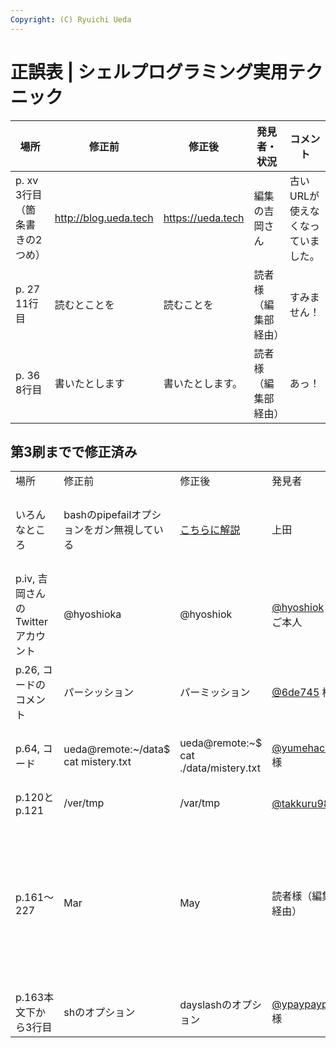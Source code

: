 ```yaml
---
Copyright: (C) Ryuichi Ueda
---
```



# 正誤表 | シェルプログラミング実用テクニック

|場所|修正前|修正後|発見者・状況|コメント|
|----------|-------------|----------------|----------|----------|
|p. xv 3行目（箇条書きの2つめ）| http://blog.ueda.tech | https://ueda.tech | 編集の吉岡さん| 古いURLが使えなくなっていました。| 
|p. 27 11行目| 読むとことを| 読むことを | 読者様（編集部経由）| すみません！| 
|p. 36 8行目| 書いたとします|書いたとします。 | 読者様（編集部経由）| あっ！| 



## 第3刷までで修正済み

<table>
 <tr>
 <td>場所</td>
 <td>修正前</td>
 <td>修正後</td>
 <td>発見者</td>
 <td>コメント</td>
 </tr>

 <tr>
 <td>いろんなところ</td>
 <td>bashのpipefailオプションをガン無視している</td>
 <td><a href="/?post=05953" target="_blank">こちらに解説</a></td>
 <td>上田</td>
 <td>すいません。存在を見落としておりました。</td>
 </tr>

 <tr>
 <td>p.iv, 吉岡さんのTwitterアカウント</td>
 <td>@hyoshioka</td>
 <td>@hyoshiok</td>
 <td><a href="https://twitter.com/hyoshiok" target="_blank">@hyoshiok</a> 様ご本人</td>
 <td>ゴメンナサイゴメンナサイ！！！</td>
 </tr>

 <tr>
 <td>p.26, コードのコメント</td>
 <td>パーシッション</td>
 <td>パーミッション</td>
 <td><a href="https://twitter.com/6de745" target="_blank">@6de745</a> 様</td>
 <td></td>
 </tr>

 <tr>
 <td>p.64, コード</td>
 <td>ueda@remote:~/data$ cat mistery.txt</td>
 <td>ueda@remote:~$ cat ./data/mistery.txt</td>
 <td><a href="https://twitter.com/yumehachi" target="_blank">@yumehachi</a> 様</td>
 <td>ディレクトリが瞬間移動してましたね・・・</td>
 </tr>

 <tr>
 <td>p.120とp.121</td>
 <td>/ver/tmp</td>
 <td>/var/tmp</td>
 <td><a href="https://twitter.com/takkuru98" target="_blank">@takkuru98</a> 様</td>
 <td></td>
 </tr>

 <tr>
 <td>p.161〜227</td>
 <td>Mar</td>
 <td>May</td>
 <td>読者様（編集者経由）</td>
 <td>5月を表すMayがすべてMarになってました・・・（2ヶ月ずらしてしまうポカをよくやってしまいます・・・）</td>
 </tr>

 <tr>
 <td>p.163本文下から3行目</td>
 <td>shのオプション</td>
 <td>dayslashのオプション</td>
 <td><a href="https://twitter.com/ypaypaypako" target="_blank">@ypaypaypako</a> 様</td>
 <td>ポカです。</td>
 </tr>

</table>
